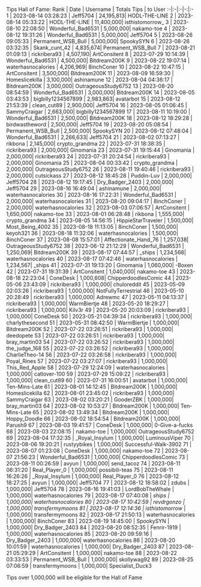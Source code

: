 Tips Hall of Fame:
Rank | Date | Username | Totals Tips | to User
:-|:-|:-|-:|:-
1 | 2023-08-14 03:28:23 | Jeff5704 | 24,195,813| HODL-THE-LINE
2 | 2023-08-14 05:33:22 | HODL-THE-LINE | 11,400,000| isthistomorrow_
3 | 2023-08-10 22:08:50 | Wonderful_Bad6531 | 5,000,000| nakamo-toe
4 | 2023-08-12 19:31:26 | Wonderful_Bad6531 | 5,000,000| Jeff5704
5 | 2023-08-26 09:05:33 | Permanent_WSB_Bull | 5,000,000| SpookySYN
6 | 2023-08-26 03:32:35 | Skank_cunt_42 | 4,835,674| Permanent_WSB_Bull
7 | 2023-08-21 01:09:13 | rickribera93 | 4,507,190| ArtConsitent
8 | 2023-07-29 10:14:39 | Wonderful_Bad6531 | 4,500,000| Bitdream200K
9 | 2023-08-22 19:07:14 | waterhasnocalories | 4,206,969| 8inchConer
10 | 2023-08-22 10:47:15 | ArtConsitent | 3,500,000| Bitdream200K
11 | 2023-08-09 16:59:30 | Homeslicekilla | 3,100,000| ashinamune
12 | 2023-08-04 04:36:17 | Bitdream200K | 3,000,000| OutrageousStudy6752
13 | 2023-08-20 08:54:59 | Wonderful_Bad6531 | 3,000,000| Bitdream200K
14 | 2023-08-05 03:43:53 | bigbilly1234567899 | 2,983,863| avatarbot
15 | 2023-08-12 21:53:39 | clean_cut89 | 2,900,000| Jeff5704
16 | 2023-08-05 01:06:45 | SammyCraigar | 2,663,000| bigbilly1234567899
17 | 2023-08-11 10:19:00 | Wonderful_Bad6531 | 2,500,000| Bitdream200K
18 | 2023-08-12 18:29:28 | birdwastheword | 2,500,000| Jeff5704
19 | 2023-08-20 05:08:54 | Permanent_WSB_Bull | 2,500,000| SpookySYN
20 | 2023-08-12 07:48:04 | Wonderful_Bad6531 | 2,266,633| Jeff5704
21 | 2023-08-02 07:13:27 | rikbona | 2,145,000| crypto_grandma
22 | 2023-07-31 18:38:35 | rickribera93 | 2,000,000| Ginomania
23 | 2023-07-31 19:15:44 | Ginomania | 2,000,000| rickribera93
24 | 2023-07-31 20:24:54 | rickribera93 | 2,000,000| Ginomania
25 | 2023-08-04 00:33:42 | crypto_grandma | 2,000,000| OutrageousStudy6752
26 | 2023-08-11 19:40:46 | rickribera93 | 2,000,000| cutsickass
27 | 2023-08-12 18:45:28 | Puddin-Luv | 2,000,000| Jeff5704
28 | 2023-08-12 19:17:45 | Dry_Badger_2403 | 2,000,000| Jeff5704
29 | 2023-08-16 16:49:04 | ashinamune | 2,000,000| waterhasnocalories
30 | 2023-08-16 17:22:31 | Wonderful_Bad6531 | 2,000,000| waterhasnocalories
31 | 2023-08-20 09:04:17 | 8inchConer | 2,000,000| waterhasnocalories
32 | 2023-08-03 07:06:57 | ArtConsitent | 1,650,000| nakamo-toe
33 | 2023-08-01 06:28:48 | rikbona | 1,555,000| crypto_grandma
34 | 2023-08-05 14:56:15 | HippieStarTraveler | 1,500,000| Most_Being_4002
35 | 2023-08-18 11:13:05 | 8inchConer | 1,500,000| keyoh321
36 | 2023-08-18 11:32:06 | waterhasnocalories | 1,500,000| 8inchConer
37 | 2023-08-08 15:57:01 | Affectionate_Hand_76 | 1,257,038| OutrageousStudy6752
38 | 2023-06-12 21:12:29 | Wonderful_Bad6531 | 1,250,069| Bitdream200K
39 | 2023-08-17 07:44:57 | _ships | 1,234,568| waterhasnocalories
40 | 2023-08-17 07:42:46 | waterhasnocalories | 1,234,567| _ships
41 | 2023-07-31 19:13:20 | Ginomania | 1,060,000| -Boxen
42 | 2023-07-31 19:31:39 | ArtConsitent | 1,040,000| nakamo-toe
43 | 2023-08-18 22:23:04 | ConeDesk | 1,000,608| ChipperdoodlesComic
44 | 2023-05-06 23:43:09 | rickribera93 | 1,000,000| chuloreddit
45 | 2023-05-09 02:03:26 | rickribera93 | 1,000,000| NotFullyTerrestrial
46 | 2023-05-10 20:28:49 | rickribera93 | 1,000,000| Adrewmc
47 | 2023-05-11 04:13:37 | rickribera93 | 1,000,000| WarmBiertje
48 | 2023-05-20 18:29:27 | rickribera93 | 1,000,000| Kilv3r
49 | 2023-05-20 20:03:09 | rickribera93 | 1,000,000| ConeDesk
50 | 2023-05-21 04:39:34 | rickribera93 | 1,000,000| charlythesecond
51 | 2023-05-31 08:42:50 | WarmBiertje | 1,000,000| Bitdream200K
52 | 2023-07-22 03:26:51 | rickribera93 | 1,000,000| deedopete
53 | 2023-07-22 03:26:51 | rickribera93 | 1,000,000| bray_martin03
54 | 2023-07-22 03:26:52 | rickribera93 | 1,000,000| the_judge_168
55 | 2023-07-22 03:26:52 | rickribera93 | 1,000,000| CharlieTheo-14
56 | 2023-07-22 03:26:58 | rickribera93 | 1,000,000| Poyal_Rines
57 | 2023-07-22 03:27:07 | rickribera93 | 1,000,000| This_Red_Apple
58 | 2023-07-29 12:24:09 | waterhasnocalories | 1,000,000| catlover-100
59 | 2023-07-29 15:09:22 | rickribera93 | 1,000,000| clean_cut89
60 | 2023-07-31 16:00:51 | avatarbot | 1,000,000| Ten-Mins-Late
61 | 2023-08-01 14:12:45 | Bitdream200K | 1,000,000| Homeslicekilla
62 | 2023-08-01 23:45:02 | rickribera93 | 1,000,000| SammyCraigar
63 | 2023-08-02 03:20:21 | GooderZBK | 1,000,000| bray_martin03
64 | 2023-08-02 10:53:27 | Bitdream200K | 1,000,000| Ten-Mins-Late
65 | 2023-08-02 13:49:34 | Bitdream200K | 1,000,000| Hoppy_Doodle
66 | 2023-08-02 18:54:54 | Bitdream200K | 1,000,000| Parush9
67 | 2023-08-03 19:41:57 | ConeDesk | 1,000,000| 0-Give-a-fucks
68 | 2023-08-03 22:08:15 | nakamo-toe | 1,000,000| OutrageousStudy6752
69 | 2023-08-04 17:32:35 | _Royal_Insylum | 1,000,000| LuminousViper
70 | 2023-08-06 19:20:21 | rustyybikes | 1,000,000| Successful-Walk-3902
71 | 2023-08-07 01:23:08 | ConeDesk | 1,000,000| nakamo-toe
72 | 2023-08-07 21:56:23 | Wonderful_Bad6531 | 1,000,000| ChipperdoodlesComic
73 | 2023-08-11 00:26:59 | avyun | 1,000,000| send_tacoz
74 | 2023-08-11 06:31:20 | Real_Player_0 | 1,000,000| possibili-teas
75 | 2023-08-11 16:26:26 | _Royal_Insylum | 1,000,000| Real_Player_0
76 | 2023-08-12 18:27:25 | avyun | 1,000,000| Jeff5704
77 | 2023-08-12 18:58:02 | zdubs | 1,000,000| Jeff5704
78 | 2023-08-16 19:41:03 | LordBobTheWhale | 1,000,000| waterhasnocalories
79 | 2023-08-17 07:40:08 | _ships | 1,000,000| waterhasnocalories
80 | 2023-08-17 10:42:59 | revdrgonzo | 1,000,000| transfermymoons
81 | 2023-08-17 12:14:36 | isthistomorrow_ | 1,000,000| transfermymoons
82 | 2023-08-17 21:50:13 | waterhasnocalories | 1,000,000| 8inchConer
83 | 2023-08-19 14:45:00 | SpookySYN | 1,000,000| Dry_Badger_2403
84 | 2023-08-20 08:52:35 | Fenrir-1919 | 1,000,000| waterhasnocalories
85 | 2023-08-20 09:59:16 | Dry_Badger_2403 | 1,000,000| waterhasnocalories
86 | 2023-08-20 10:01:59 | waterhasnocalories | 1,000,000| Dry_Badger_2403
87 | 2023-08-21 05:29:29 | ArtConsitent | 1,000,000| nakamo-toe
88 | 2023-08-22 03:33:53 | Permanent_WSB_Bull | 1,000,000| skollywag92
89 | 2023-08-25 07:06:59 | transfermymoons | 1,000,000| Specialist_Duck3

Tips over 1,000,000 will be eligible for the Hall of Fame

